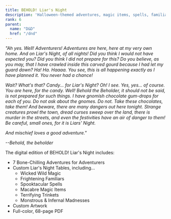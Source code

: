 ```yaml
---
title: BEHOLD! Liar's Night
description: 'Halloween-themed adventures, magic items, spells, familiars, and more!'
rank: 6
parent:
  name: "D&D"
  href: "/dnd"
---
```


*"Ah yes. Well! Adventurers! Adventures are here, here at my very own home. And on Liar's Night, of all nights! Did you think I would not have expected you? Did you think I did not prepare for this? Do you believe, as you may, that I have crawled inside this carved gourd because I had let my guard down? Ha! Ha. Haaaa. You see, this is all happening exactly as I have planned it. You never had a chance!*

*Wait? What's that? Candy... for Liar's Night? Oh! I see. Yes, yes... of course. You are here, for the candy. Well! Behold the Beholder, it should not be said, is not prepared for such things. I have gnomish chocolate gum-drops for each of you. Do not ask about the gnomes. Do not. Take these chocolates, take them! And beware, there are many dangers out here tonight. Strange creatures prowl the town, dread curses sweep over the land, there is murder in the streets, and even the festivities have an air of danger to them! Be careful, small ones, for it is Liars' Night.*

*And mischief loves a good adventure."*

*--Behold, the beholder*

The digital edition of BEHOLD! Liar's Night includes:

- 7 Bone-Chilling Adventures for Adventurers
- Custom Liar's Night Tables, including…
  * Wicked Wild Magic
  * Frightening Familiars
  * Spooktacular Spells
  * Macabre Magic Items
  * Terrifying Trinkets
  * Monstrous & Infernal Madnesses
- Custom Artwork
- Full-color, 68-page PDF
